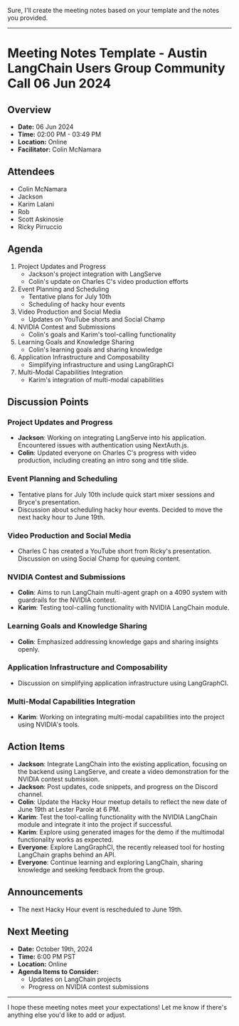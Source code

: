 Sure, I'll create the meeting notes based on your template and the notes you provided.

---

# Meeting Notes Template - Austin LangChain Users Group Community Call 06 Jun 2024

## Overview
* **Date:** 06 Jun 2024
* **Time:** 02:00 PM - 03:49 PM
* **Location:** Online
* **Facilitator:** Colin McNamara

## Attendees
* Colin McNamara
* Jackson
* Karim Lalani
* Rob
* Scott Askinosie
* Ricky Pirruccio

## Agenda
1. Project Updates and Progress
    * Jackson's project integration with LangServe
    * Colin's update on Charles C's video production efforts
4. Event Planning and Scheduling
    * Tentative plans for July 10th
    * Scheduling of hacky hour events
5. Video Production and Social Media
    * Updates on YouTube shorts and Social Champ
6. NVIDIA Contest and Submissions
    * Colin's goals and Karim's tool-calling functionality
7. Learning Goals and Knowledge Sharing
    * Colin's learning goals and sharing knowledge
8. Application Infrastructure and Composability
    * Simplifying infrastructure and using LangGraphCI
9. Multi-Modal Capabilities Integration
    * Karim's integration of multi-modal capabilities

## Discussion Points

### Project Updates and Progress
* **Jackson**: Working on integrating LangServe into his application. Encountered issues with authentication using NextAuth.js.
* **Colin**: Updated everyone on Charles C's progress with video production, including creating an intro song and title slide.

### Event Planning and Scheduling
* Tentative plans for July 10th include quick start mixer sessions and Bryce's presentation.
* Discussion about scheduling hacky hour events. Decided to move the next hacky hour to June 19th.

### Video Production and Social Media
* Charles C has created a YouTube short from Ricky's presentation. Discussion on using Social Champ for queuing content.

### NVIDIA Contest and Submissions
* **Colin**: Aims to run LangChain multi-agent graph on a 4090 system with guardrails for the NVIDIA contest.
* **Karim**: Testing tool-calling functionality with NVIDIA LangChain module.

### Learning Goals and Knowledge Sharing
* **Colin**: Emphasized addressing knowledge gaps and sharing insights openly.

### Application Infrastructure and Composability
* Discussion on simplifying application infrastructure using LangGraphCI.

### Multi-Modal Capabilities Integration
* **Karim**: Working on integrating multi-modal capabilities into the project using NVIDIA's tools.

## Action Items
* **Jackson**: Integrate LangChain into the existing application, focusing on the backend using LangServe, and create a video demonstration for the NVIDIA contest submission.
* **Jackson**: Post updates, code snippets, and progress on the Discord channel.
* **Colin**: Update the Hacky Hour meetup details to reflect the new date of June 19th at Lester Parole at 6 PM.
* **Karim**: Test the tool-calling functionality with the NVIDIA LangChain module and integrate it into the project if successful.
* **Karim**: Explore using generated images for the demo if the multimodal functionality works as expected.
* **Everyone**: Explore LangGraphCI, the recently released tool for hosting LangChain graphs behind an API.
* **Everyone**: Continue learning and exploring LangChain, sharing knowledge and seeking feedback from the group.

## Announcements
* The next Hacky Hour event is rescheduled to June 19th.

## Next Meeting
* **Date:** October 19th, 2024
* **Time:** 6:00 PM PST
* **Location:** Online
* **Agenda Items to Consider:** 
    * Updates on LangChain projects
    * Progress on NVIDIA contest submissions

---

I hope these meeting notes meet your expectations! Let me know if there's anything else you'd like to add or adjust.